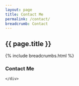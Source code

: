 ```yaml
---
layout: page
title: Contact Me
permalink: /contact/
breadcrumb: Contact
---
```


<div id="page-title">
  <h2 class="container">
  {{ page.title }}
  </h2>
</div>
<!-- Start Breadcrumbs -->
{% include breadcrumbs.html %}
<!-- End Breadcrumbs -->
<div id="content-main">
<div class="container">
  <div class="row">
    <div class="col-md-8">
      <h3>Contact Me</h3>
<div id="RWhZZ01nPT0="></div>
<script type="text/javascript">
    document.write(unescape("%3Cscript src='" + document.location.protocol + "//app.leadsius.com/bundles/leadsiusplatform/leadsius/New-Form-Builder/public/lswf.js?v=20151124' type='text/javascript'%3E%3C/script%3E"));
</script>
<script type="text/javascript">
    formu5201 = new Ls_Form('RWhZZ01nPT0=',document.location.protocol+'//app.leadsius.com','RTFRRCtBPT0=');
</script>
                                                
    </div>
	
  </div>
</div>
